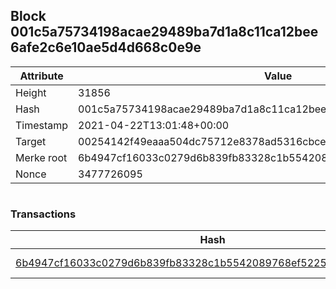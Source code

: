## Block 001c5a75734198acae29489ba7d1a8c11ca12bee6afe2c6e10ae5d4d668c0e9e

Attribute | Value
--- | ---
Height | 31856
Hash | 001c5a75734198acae29489ba7d1a8c11ca12bee6afe2c6e10ae5d4d668c0e9e
Timestamp | 2021-04-22T13:01:48+00:00
Target | 00254142f49eaaa504dc75712e8378ad5316cbcead634704b3734b6271167cc4
Merke root | 6b4947cf16033c0279d6b839fb83328c1b5542089768ef5225daad6f2e9bdbd8
Nonce | 3477726095

```

```

### Transactions

Hash | Amount
--- | ---
[6b4947cf16033c0279d6b839fb83328c1b5542089768ef5225daad6f2e9bdbd8](6b4947cf16033c0279d6b839fb83328c1b5542089768ef5225daad6f2e9bdbd8.md) | 10.00000000 SKEPTI 
